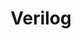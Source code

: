 ---
category: [verilog] #Category ID.
hue: var(--c-themeHueRed) #Category hue. See note [1].
title: Verilog #Category title.
description: Verilog Hardware Description Language.
---